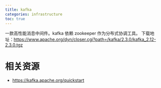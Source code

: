 ```yaml
---
title: kafka
categories: infrastructure
toc: true
---
```


一款高性能消息中间件。kafka 依赖 zookeeper 作为分布式协调工具。
下载地址：https://www.apache.org/dyn/closer.cgi?path=/kafka/2.3.0/kafka_2.12-2.3.0.tgz

# 相关资源
- https://kafka.apache.org/quickstart
